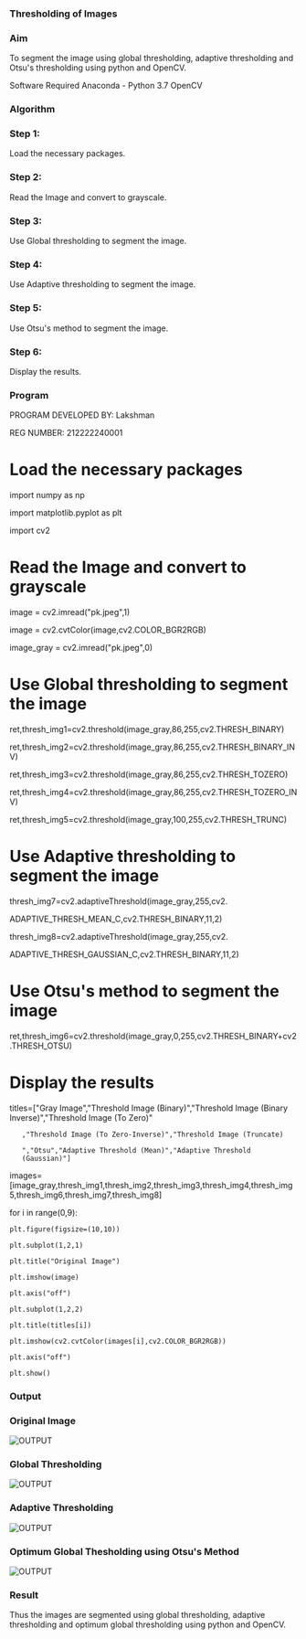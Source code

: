 ### Thresholding of Images

### Aim

To segment the image using global thresholding, adaptive thresholding and Otsu's thresholding using python and OpenCV.

Software Required
Anaconda - Python 3.7
OpenCV

### Algorithm

### Step 1:

Load the necessary packages.

### Step 2:

Read the Image and convert to grayscale.

### Step 3:

Use Global thresholding to segment the image.

### Step 4:

Use Adaptive thresholding to segment the image.

### Step 5:

Use Otsu's method to segment the image.

### Step 6:

Display the results.

### Program

PROGRAM DEVELOPED BY: Lakshman

REG NUMBER: 212222240001

# Load the necessary packages

import numpy as np

import matplotlib.pyplot as plt

import cv2

# Read the Image and convert to grayscale

image = cv2.imread("pk.jpeg",1)

image = cv2.cvtColor(image,cv2.COLOR_BGR2RGB)

image_gray = cv2.imread("pk.jpeg",0)

# Use Global thresholding to segment the image

ret,thresh_img1=cv2.threshold(image_gray,86,255,cv2.THRESH_BINARY)

ret,thresh_img2=cv2.threshold(image_gray,86,255,cv2.THRESH_BINARY_INV)

ret,thresh_img3=cv2.threshold(image_gray,86,255,cv2.THRESH_TOZERO)

ret,thresh_img4=cv2.threshold(image_gray,86,255,cv2.THRESH_TOZERO_INV)

ret,thresh_img5=cv2.threshold(image_gray,100,255,cv2.THRESH_TRUNC)


# Use Adaptive thresholding to segment the image

thresh_img7=cv2.adaptiveThreshold(image_gray,255,cv2.

ADAPTIVE_THRESH_MEAN_C,cv2.THRESH_BINARY,11,2)

thresh_img8=cv2.adaptiveThreshold(image_gray,255,cv2.

ADAPTIVE_THRESH_GAUSSIAN_C,cv2.THRESH_BINARY,11,2)

# Use Otsu's method to segment the image 

ret,thresh_img6=cv2.threshold(image_gray,0,255,cv2.THRESH_BINARY+cv2.THRESH_OTSU)

# Display the results

titles=["Gray Image","Threshold Image (Binary)","Threshold Image 
(Binary Inverse)","Threshold Image (To Zero)"

       ,"Threshold Image (To Zero-Inverse)","Threshold Image (Truncate)

       ","Otsu","Adaptive Threshold (Mean)","Adaptive Threshold 
       (Gaussian)"]

images=[image_gray,thresh_img1,thresh_img2,thresh_img3,thresh_img4,thresh_img5,thresh_img6,thresh_img7,thresh_img8]

for i in range(0,9):

    plt.figure(figsize=(10,10))

    plt.subplot(1,2,1)

    plt.title("Original Image")

    plt.imshow(image)

    plt.axis("off")

    plt.subplot(1,2,2)

    plt.title(titles[i])

    plt.imshow(cv2.cvtColor(images[i],cv2.COLOR_BGR2RGB))

    plt.axis("off")
    
    plt.show()

### Output

### Original Image
![OUTPUT](/1.png)

### Global Thresholding
![OUTPUT](/2.png)

### Adaptive Thresholding
![OUTPUT](/3.png)

### Optimum Global Thesholding using Otsu's Method
![OUTPUT](/4.png)

### Result

Thus the images are segmented using global thresholding, adaptive thresholding and optimum global thresholding using python and OpenCV.